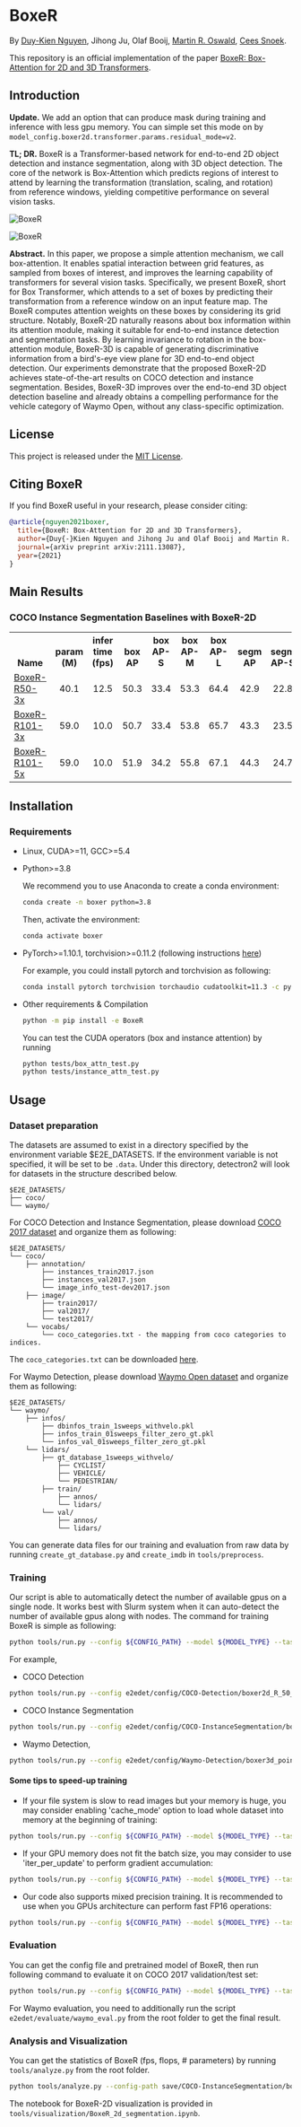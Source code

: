 # BoxeR

By [Duy-Kien Nguyen](https://scholar.google.com/citations?user=welhhBIAAAAJ&hl=en), Jihong Ju, Olaf Booij, [Martin R. Oswald](https://scholar.google.de/citations?user=biytQP8AAAAJ&hl=en), [Cees Snoek](https://www.ceessnoek.info/).

This repository is an official implementation of the paper [BoxeR: Box-Attention for 2D and 3D Transformers](https://arxiv.org/abs/2111.13087).

## Introduction

**Update.** We add an option that can produce mask during training and inference with less gpu memory. You can simple set this mode on by `model_config.boxer2d.transformer.params.residual_mode=v2`.

**TL; DR.** BoxeR is a Transformer-based network for end-to-end 2D object detection and instance segmentation, along with 3D object detection. The core of the network is Box-Attention which predicts regions of interest to attend by learning the transformation (translation, scaling, and rotation) from reference windows, yielding competitive performance on several vision tasks.

![BoxeR](./figs/teaser.png)

![BoxeR](./figs/box_attn.png)

**Abstract.** In this paper, we propose a simple attention mechanism, we call box-attention. It enables spatial interaction between grid features, as sampled from boxes of interest, and improves the learning capability of transformers for several vision tasks. Specifically, we present BoxeR, short for Box Transformer, which attends to a set of boxes by predicting their transformation from a reference window on an input feature map. The BoxeR computes attention weights on these boxes by considering its grid structure. Notably, BoxeR-2D naturally reasons about box information within its attention module, making it suitable for end-to-end instance detection and segmentation tasks. By learning invariance to rotation in the box-attention module, BoxeR-3D is capable of generating discriminative information from a bird's-eye view plane for 3D end-to-end object detection. Our experiments demonstrate that the proposed BoxeR-2D achieves state-of-the-art results on COCO detection and instance segmentation. Besides, BoxeR-3D improves over the end-to-end 3D object detection baseline and already obtains a compelling performance for the vehicle category of Waymo Open, without any class-specific optimization.

## License

This project is released under the [MIT License](./LICENSE).

## Citing BoxeR

If you find BoxeR useful in your research, please consider citing:

```bibtex
@article{nguyen2021boxer,
  title={BoxeR: Box-Attention for 2D and 3D Transformers},
  author={Duy{-}Kien Nguyen and Jihong Ju and Olaf Booij and Martin R. Oswald and Cees G. M. Snoek},
  journal={arXiv preprint arXiv:2111.13087},
  year={2021}
}
```

## Main Results

### COCO Instance Segmentation Baselines with BoxeR-2D

<table><tbody>
<!-- START TABLE -->
<!-- TABLE HEADER -->
<th valign="bottom">Name</th>
<th valign="bottom">param<br/>(M)</th>
<th valign="bottom">infer<br/>time<br/>(fps)</th>
<th valign="bottom">box<br/>AP</th>
<th valign="bottom">box<br/>AP-S</th>
<th valign="bottom">box<br/>AP-M</th>
<th valign="bottom">box<br/>AP-L</th>
<th valign="bottom">segm<br/>AP</th>
<th valign="bottom">segm<br/>AP-S</th>
<th valign="bottom">segm<br/>AP-M</th>
<th valign="bottom">segm<br/>AP-L</th>
<!-- TABLE BODY -->
<!-- ROW: boxer2d_R_50_3x -->
 <tr><td align="left"><a href="e2edet/config/COCO-InstanceSegmentation/boxer2d_R_50_3x.yaml"> BoxeR-R50-3x</a></td>
<td align="center">40.1</td>
<td align="center">12.5</td>
<td align="center">50.3</td>
<td align="center">33.4</td>
<td align="center">53.3</td>
<td align="center">64.4</td>
<td align="center">42.9</td>
<td align="center">22.8</td>
<td align="center">46.1</td>
<td align="center">61.7</td>
</tr>
<!-- ROW: boxer2d_R_101_3x -->
 <tr><td align="left"><a href="e2edet/config/COCO-InstanceSegmentation/boxer2d_R_101_3x.yaml">BoxeR-R101-3x</a></td>
<td align="center">59.0</td>
<td align="center">10.0</td>
<td align="center">50.7</td>
<td align="center">33.4</td>
<td align="center">53.8</td>
<td align="center">65.7</td>
<td align="center">43.3</td>
<td align="center">23.5</td>
<td align="center">46.4</td>
<td align="center">62.5</td>
</tr>
<!-- ROW: boxer2d_R_101_5x_lsj -->
 <tr><td align="left"><a href="e2edet/config/COCO-InstanceSegmentation/boxer2d_R_101_5x_lsj.yaml">BoxeR-R101-5x</a></td>
<td align="center">59.0</td>
<td align="center">10.0</td>
<td align="center">51.9</td>
<td align="center">34.2</td>
<td align="center">55.8</td>
<td align="center">67.1</td>
<td align="center">44.3</td>
<td align="center">24.7</td>
<td align="center">48.0</td>
<td align="center">63.8</td>
</tr>
</tbody></table>

## Installation

### Requirements

- Linux, CUDA>=11, GCC>=5.4
- Python>=3.8

  We recommend you to use Anaconda to create a conda environment:

  ```bash
  conda create -n boxer python=3.8
  ```

  Then, activate the environment:

  ```bash
  conda activate boxer
  ```

- PyTorch>=1.10.1, torchvision>=0.11.2 (following instructions [here](https://pytorch.org/))

  For example, you could install pytorch and torchvision as following:

  ```bash
  conda install pytorch torchvision torchaudio cudatoolkit=11.3 -c pytorch
  ```

- Other requirements & Compilation

  ```bash
  python -m pip install -e BoxeR
  ```

  You can test the CUDA operators (box and instance attention) by running

  ```bash
  python tests/box_attn_test.py
  python tests/instance_attn_test.py
  ```

## Usage

### Dataset preparation

The datasets are assumed to exist in a directory specified by the environment variable $E2E_DATASETS.
If the environment variable is not specified, it will be set to be `.data`.
Under this directory, detectron2 will look for datasets in the structure described below.

```
$E2E_DATASETS/
├── coco/
└── waymo/
```

For COCO Detection and Instance Segmentation, please download [COCO 2017 dataset](https://cocodataset.org/) and organize them as following:

```
$E2E_DATASETS/
└── coco/
	├── annotation/
		├── instances_train2017.json
		├── instances_val2017.json
		└── image_info_test-dev2017.json
	├── image/
		├── train2017/
		├── val2017/
		└── test2017/
	└── vocabs/
		└── coco_categories.txt - the mapping from coco categories to indices.
```

The `coco_categories.txt` can be downloaded [here](https://drive.google.com/file/d/1AcLUxVRzF2m26tNaFrAsnOvX0Z5L9oSz/view?usp=sharing).

For Waymo Detection, please download [Waymo Open dataset](https://waymo.com/intl/en_us/open/) and organize them as following:

```
$E2E_DATASETS/
└── waymo/
	├── infos/
		├── dbinfos_train_1sweeps_withvelo.pkl
		├── infos_train_01sweeps_filter_zero_gt.pkl
		└── infos_val_01sweeps_filter_zero_gt.pkl
	└── lidars/
		├── gt_database_1sweeps_withvelo/
			├── CYCLIST/
			├── VEHICLE/
			└── PEDESTRIAN/
		├── train/
			├── annos/
			└── lidars/
		└── val/
			├── annos/
			└── lidars/
```

You can generate data files for our training and evaluation from raw data by running `create_gt_database.py` and `create_imdb` in `tools/preprocess`.

### Training

Our script is able to automatically detect the number of available gpus on a single node.
It works best with Slurm system when it can auto-detect the number of available gpus along with nodes.
The command for training BoxeR is simple as following:

```bash
python tools/run.py --config ${CONFIG_PATH} --model ${MODEL_TYPE} --task ${TASK_TYPE}
```

For example,

- COCO Detection

```bash
python tools/run.py --config e2edet/config/COCO-Detection/boxer2d_R_50_3x.yaml --model boxer2d --task detection
```

- COCO Instance Segmentation

```bash
python tools/run.py --config e2edet/config/COCO-InstanceSegmentation/boxer2d_R_50_3x.yaml --model boxer2d --task detection
```

- Waymo Detection,

```bash
python tools/run.py --config e2edet/config/Waymo-Detection/boxer3d_pointpillar.yaml --model boxer3d --task detection3d
```

#### Some tips to speed-up training

- If your file system is slow to read images but your memory is huge, you may consider enabling 'cache_mode' option to load whole dataset into memory at the beginning of training:

```bash
python tools/run.py --config ${CONFIG_PATH} --model ${MODEL_TYPE} --task ${TASK_TYPE} dataset_config.${TASK_TYPE}.cache_mode=True
```

- If your GPU memory does not fit the batch size, you may consider to use 'iter_per_update' to perform gradient accumulation:

```bash
python tools/run.py --config ${CONFIG_PATH} --model ${MODEL_TYPE} --task ${TASK_TYPE} training.iter_per_update=2
```

- Our code also supports mixed precision training. It is recommended to use when you GPUs architecture can perform fast FP16 operations:

```bash
python tools/run.py --config ${CONFIG_PATH} --model ${MODEL_TYPE} --task ${TASK_TYPE} training.use_fp16=(float16 or bfloat16)
```

### Evaluation

You can get the config file and pretrained model of BoxeR, then run following command to evaluate it on COCO 2017 validation/test set:

```bash
python tools/run.py --config ${CONFIG_PATH} --model ${MODEL_TYPE} --task ${TASK_TYPE} training.run_type=(val or test or val_test)
```

For Waymo evaluation, you need to additionally run the script `e2edet/evaluate/waymo_eval.py` from the root folder to get the final result.

### Analysis and Visualization

You can get the statistics of BoxeR (fps, flops, \# parameters) by running `tools/analyze.py` from the root folder.

```bash
python tools/analyze.py --config-path save/COCO-InstanceSegmentation/boxer2d_R_101_3x.yaml --model-path save/COCO-InstanceSegmentation/boxer2d_final.pth --tasks speed flop parameter
```

The notebook for BoxeR-2D visualization is provided in `tools/visualization/BoxeR_2d_segmentation.ipynb`.
